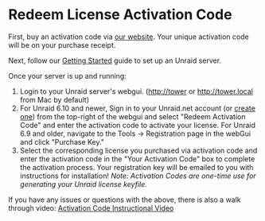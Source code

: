 # Redeem License Activation Code

First, buy an activation code via [our website](https://unraid.net/pricing). Your unique activation code will be on your purchase receipt.

Next, follow our [Getting Started](../manual/getting-started/getting-started.md) guide to set up an Unraid server.

Once your server is up and running:

1. Login to your Unraid server's webgui. (<http://tower> or
   <http://tower.local> from Mac by default)
2. For Unraid 6.10 and newer, Sign in to your Unraid.net account (or
   [create one](https://account.unraid.net/)) from the
   top-right of the webgui and select "Redeem Activation Code" and enter the activation code to
   activate your license. For Unraid 6.9 and older, navigate to the
   Tools -\> Registration page in the webGui and click "Purchase Key."
3. Select the corresponding license you purchased via activation code
   and enter the activation code in the "Your Activation Code" box to
   complete the activation process. Your registration key will be
   emailed to you with instructions for installation! _Note: Activation
   Codes are one-time use for generating your Unraid license keyfile._

If you have any issues or questions with the above, there is also a walk
through video: [Activation Code Instructional
Video](https://www.loom.com/share/3ceb40440240474aaa80a0b7e3e69cb2)
